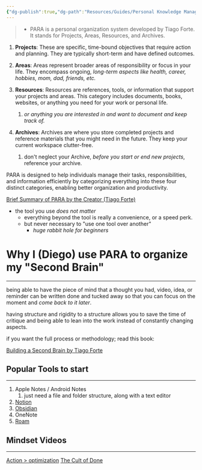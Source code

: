 ```yaml
---
{"dg-publish":true,"dg-path":"Resources/Guides/Personal Knowledge Management 101.md","permalink":"/resources/guides/personal-knowledge-management-101/","created":"2024-09-01T14:28:32.440-07:00","updated":"2024-09-01T14:28:32.440-07:00"}
---
```




> - PARA is a personal organization system developed by Tiago Forte. It stands for Projects, Areas, Resources, and Archives. 


1. **Projects**: These are specific, time-bound objectives that require action and planning. They are typically short-term and have defined outcomes.

2. **Areas**: Areas represent broader areas of responsibility or focus in your life. They encompass ongoing, *long-term aspects like health, career, hobbies, mom, dad, friends, etc.* 

3. **Resources**: Resources are references, tools, or information that support your projects and areas. This category includes documents, books, websites, or anything you need for your work or personal life.
	1. *or anything you are interested in and want to document and keep track of.*

5. **Archives**: Archives are where you store completed projects and reference materials that you might need in the future. They keep your current workspace clutter-free.
	1. don't neglect your Archive, *before you start or end new projects*, reference your archive.

PARA is designed to help individuals manage their tasks, responsibilities, and information efficiently by categorizing everything into these four distinct categories, enabling better organization and productivity.

[Brief Summary of PARA by the Creator (Tiago Forte)](https://fortelabs.com/blog/para/)

- the tool you use *does not matter*
	- everything beyond the tool is really a convenience, or a speed perk.
	- but never necessary to "use one tool over another"
		- *huge rabbit hole for beginners*


# Why I (Diego) use PARA to organize my "Second Brain"
---
being able to have the piece of mind that a thought you had, video, idea, or reminder can be written done and tucked away so that you can focus on the moment and *come back to it later*. 

having structure and rigidity to a structure allows you to save the time of critique and being able to lean into the work instead of constantly changing aspects. 

if you want the full process or methodology; read this book:

[Building a Second Brain by Tiago Forte](https://www.amazon.com/Building-Second-Brain-Organize-Potential/dp/1982167386)


## Popular Tools to start
---
1. Apple Notes / Android Notes
	1. just need a file and folder structure, along with a text editor
2. [Notion]()
3. [Obsidian](https://obsidian.md/)
4. OneNote
5. [Roam](https://roamresearch.com/)


## Mindset Videos
---
[Action > optimization](https://www.youtube.com/embed/baKCC2uTbRc)
[The Cult of Done](https://www.youtube.com/watch?v=bJQj1uKtnus&t=1s)




